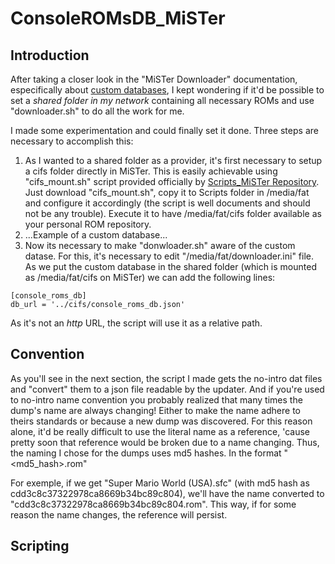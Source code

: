 # ConsoleROMsDB_MiSTer

## Introduction
After taking a closer look in the "MiSTer Downloader" documentation, especifically about [custom databases](https://github.com/MiSTer-devel/Downloader_MiSTer/blob/main/docs/custom-databases.md), I kept wondering if it'd be possible to set a *shared folder in my network* containing all necessary ROMs and use "downloader.sh" to do all the work for me.

I made some experimentation and could finally set it done. Three steps are necessary to accomplish this:

1. As I wanted to a shared folder as a provider, it's first necessary to setup a cifs folder directly in MiSTer. This is easily achievable using "cifs_mount.sh" script provided officially by [Scripts_MiSTer Repository](https://github.com/MiSTer-devel/Scripts_MiSTer). Just download "cifs_mount.sh", copy it to Scripts folder in /media/fat and configure it accordingly (the script is well documents and should not be any trouble). Execute it to have /media/fat/cifs folder available as your personal ROM repository.
2. ...Example of a custom database...
3. Now its necessary to make "donwloader.sh" aware of the custom datase. For this, it's necessary to edit "/media/fat/downloader.ini" file. As we put the custom database in the shared folder (which is mounted as /media/fat/cifs on MiSTer) we can add the following lines:
```
[console_roms_db]
db_url = '../cifs/console_roms_db.json'
```
As it's not an *http* URL, the script will use it as a relative path.

## Convention

As you'll see in the next section, the script I made gets the no-intro dat files and "convert" them to a json file readable by the updater.
And if you're used to no-intro name convention you probably realized that many times the dump's name are always changing! Either to make the name adhere to theirs standards or because a new dump was discovered.
For this reason alone, it'd be really difficult to use the literal name as a reference, 'cause pretty soon that reference would be broken due to a name changing.
Thus, the naming I chose for the dumps uses md5 hashes. In the format "<md5_hash>.rom"

For exemple, if we get "Super Mario World (USA).sfc" (with md5 hash as cdd3c8c37322978ca8669b34bc89c804), we'll have the name converted to "cdd3c8c37322978ca8669b34bc89c804.rom".
This way, if for some reason the name changes, the reference will persist.

## Scripting

